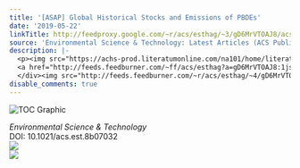 ```yaml
---
title: '[ASAP] Global Historical Stocks and Emissions of PBDEs'
date: '2019-05-22'
linkTitle: http://feedproxy.google.com/~r/acs/esthag/~3/gD6MrVTOAJ8/acs.est.8b07032
source: 'Environmental Science & Technology: Latest Articles (ACS Publications)'
description: |-
  <p><img src="https://achs-prod.literatumonline.com/na101/home/literatum/publisher/achs/journals/content/esthag/0/esthag.ahead-of-print/acs.est.8b07032/20190522/images/medium/es-2018-07032z_0007.gif" alt="TOC Graphic"/></p><div><cite>Environmental Science & Technology</cite></div><div>DOI: 10.1021/acs.est.8b07032</div><div class="feedflare">
  <a href="http://feeds.feedburner.com/~ff/acs/esthag?a=gD6MrVTOAJ8:1jssNCSKwN0:yIl2AUoC8zA"><img src="http://feeds.feedburner.com/~ff/acs/esthag?d=yIl2AUoC8zA" border="0"></img></a>
  </div><img src="http://feeds.feedburner.com/~r/acs/esthag/~4/gD6MrVTOAJ8" ...
disable_comments: true
---
```

<p><img src="https://achs-prod.literatumonline.com/na101/home/literatum/publisher/achs/journals/content/esthag/0/esthag.ahead-of-print/acs.est.8b07032/20190522/images/medium/es-2018-07032z_0007.gif" alt="TOC Graphic"/></p><div><cite>Environmental Science & Technology</cite></div><div>DOI: 10.1021/acs.est.8b07032</div><div class="feedflare">
<a href="http://feeds.feedburner.com/~ff/acs/esthag?a=gD6MrVTOAJ8:1jssNCSKwN0:yIl2AUoC8zA"><img src="http://feeds.feedburner.com/~ff/acs/esthag?d=yIl2AUoC8zA" border="0"></img></a>
</div><img src="http://feeds.feedburner.com/~r/acs/esthag/~4/gD6MrVTOAJ8" ...